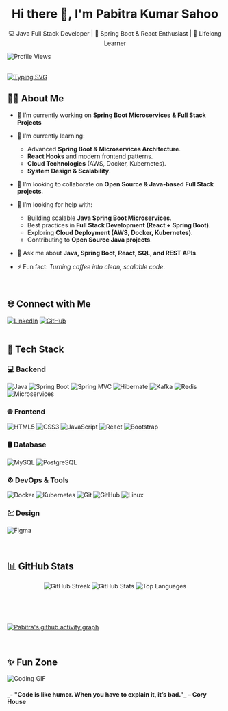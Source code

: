 <h1 align="center"> Hi there 👋, I'm Pabitra Kumar Sahoo </h1>

<p align="center"> 💻 Java Full Stack Developer | 🚀 Spring Boot & React Enthusiast | 🌱 Lifelong Learner </p>

![Profile Views](https://komarev.com/ghpvc/?username=Pabitra-33&label=Profile%20Views&color=0e75b6&style=flat)
<br><br>

[![Typing SVG](https://readme-typing-svg.herokuapp.com?font=Fira+Code&pause=1000&color=0CF7E6&width=500&lines=Java+Full+Stack+Developer;Spring+Boot+%7C+React+%7C+SQL;Problem+Solver+%7C+Lifelong+Learner;Open+Source+Contributor)](https://git.io/typing-svg) 
<br>

## 🙋‍♂️ About Me

- 🔭 I’m currently working on **Spring Boot Microservices & Full Stack Projects**
  
- 🌱 I’m currently learning:
  - Advanced **Spring Boot & Microservices Architecture**.
  - **React Hooks** and modern frontend patterns.
  - **Cloud Technologies** (AWS, Docker, Kubernetes).
  - **System Design & Scalability**.
    
- 👯 I’m looking to collaborate on **Open Source & Java-based Full Stack projects**.
  
- 🤝 I’m looking for help with:
  - Building scalable **Java Spring Boot Microservices**.
  - Best practices in **Full Stack Development (React + Spring Boot)**.
  - Exploring **Cloud Deployment (AWS, Docker, Kubernetes)**.
  - Contributing to **Open Source Java projects**.
    
- 💬 Ask me about **Java, Spring Boot, React, SQL, and REST APIs**.
  
- ⚡ Fun fact: *Turning coffee into clean, scalable code*.

<br>

## 🌐 Connect with Me
[![LinkedIn](https://img.shields.io/badge/LinkedIn-0077B5?style=for-the-badge&logo=linkedin&logoColor=white)]([https://linkedin.com/in/your-link](https://www.linkedin.com/in/pabitra-kumar1412/))  [![GitHub](https://img.shields.io/badge/GitHub-181717?style=for-the-badge&logo=github&logoColor=white)](https://github.com/your-Pabitra-33)  
<br>

## 🚀 Tech Stack

### 💻 Backend
![Java](https://img.shields.io/badge/Java-ED8B00?style=for-the-badge&logo=openjdk&logoColor=white)
![Spring Boot](https://img.shields.io/badge/Spring%20Boot-6DB33F?style=for-the-badge&logo=springboot&logoColor=white)
![Spring MVC](https://img.shields.io/badge/Spring%20MVC-6DB33F?style=for-the-badge&logo=spring&logoColor=white)
![Hibernate](https://img.shields.io/badge/Hibernate-59666C?style=for-the-badge&logo=hibernate&logoColor=white)
![Kafka](https://img.shields.io/badge/Kafka-231F20?style=for-the-badge&logo=apachekafka&logoColor=white)
![Redis](https://img.shields.io/badge/Redis-DC382D?style=for-the-badge&logo=redis&logoColor=white)
![Microservices](https://img.shields.io/badge/Microservices-4285F4?style=for-the-badge&logo=cloud&logoColor=white)
<br>

### 🌐 Frontend
![HTML5](https://img.shields.io/badge/HTML5-E34F26?style=for-the-badge&logo=html5&logoColor=white)
![CSS3](https://img.shields.io/badge/CSS3-1572B6?style=for-the-badge&logo=css3&logoColor=white)
![JavaScript](https://img.shields.io/badge/JavaScript-F7DF1E?style=for-the-badge&logo=javascript&logoColor=black)
![React](https://img.shields.io/badge/React-61DAFB?style=for-the-badge&logo=react&logoColor=black)
![Bootstrap](https://img.shields.io/badge/Bootstrap-563D7C?style=for-the-badge&logo=bootstrap&logoColor=white)
<br>

### 🛢 Database
![MySQL](https://img.shields.io/badge/MySQL-005C84?style=for-the-badge&logo=mysql&logoColor=white)
![PostgreSQL](https://img.shields.io/badge/PostgreSQL-316192?style=for-the-badge&logo=postgresql&logoColor=white)
<br>

### ⚙️ DevOps & Tools
![Docker](https://img.shields.io/badge/Docker-2496ED?style=for-the-badge&logo=docker&logoColor=white)
![Kubernetes](https://img.shields.io/badge/Kubernetes-326CE5?style=for-the-badge&logo=kubernetes&logoColor=white)
![Git](https://img.shields.io/badge/Git-F05032?style=for-the-badge&logo=git&logoColor=white)
![GitHub](https://img.shields.io/badge/GitHub-181717?style=for-the-badge&logo=github&logoColor=white)
![Linux](https://img.shields.io/badge/Linux-FCC624?style=for-the-badge&logo=linux&logoColor=black)
<br>

### 💹 Design
![Figma](https://img.shields.io/badge/Figma-F24E1E?style=for-the-badge&logo=figma&logoColor=white)


<br>

## 📊 GitHub Stats

<p align="center">
  <img src="https://github-readme-streak-stats.herokuapp.com/?user=Pabitra-33&theme=tokyonight" alt="GitHub Streak" />
  <img src="https://github-readme-stats.vercel.app/api?username=Pabitra-33&show_icons=true&theme=tokyonight" alt="GitHub Stats" />
  <img src="https://github-readme-stats.vercel.app/api/top-langs/?username=Pabitra-33&layout=compact&theme=tokyonight&card_width=450" alt="Top Languages" />
</p>  

<br><br><br>

[![Pabitra's github activity graph](https://github-readme-activity-graph.vercel.app/graph?username=Pabitra-33&theme=tokyo-night)](https://github.com/ashutosh00710/github-readme-activity-graph)  

<br>


## ✨ Fun Zone
![Coding GIF](https://media.giphy.com/media/13HgwGsXF0aiGY/giphy.gif)  

<h4> _- "Code is like humor. When you have to explain it, it’s bad."_ – Cory House</h4>
